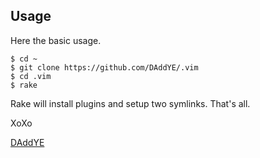 ## Usage

Here the basic usage.

    $ cd ~
    $ git clone https://github.com/DAddYE/.vim
    $ cd .vim
    $ rake

Rake will install plugins and setup two symlinks. That's all.

XoXo

[DAddYE](https://github.com/DAddYE)
